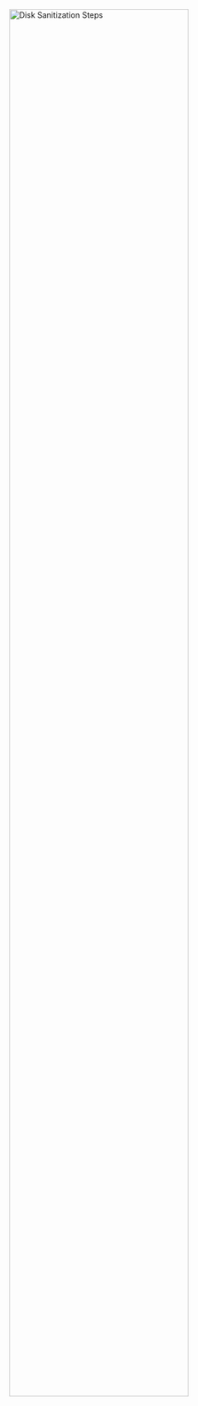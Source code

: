 <img src="https://imgur.com/a/9DAuwdY" height="80%" width="80%" alt="Disk Sanitization Steps"/>
<br />
<br />
